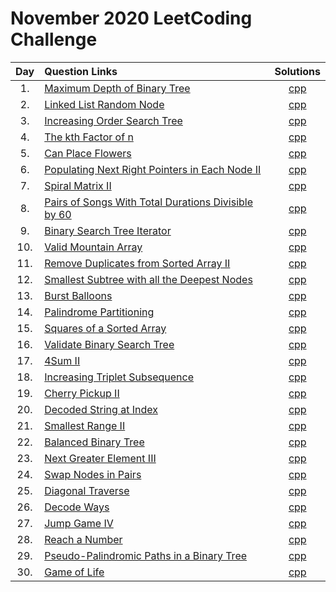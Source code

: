 # November 2020 LeetCoding Challenge

| Day | Question Links                                                                                                                                                               |                                       Solutions                                        |
| :-: | :--------------------------------------------------------------------------------------------------------------------------------------------------------------------------- | :------------------------------------------------------------------------------------: |
| 1.  | [Maximum Depth of Binary Tree](https://leetcode.com/explore/featured/card/december-leetcoding-challenge/569/week-1-december-1st-december-7th/3551/)                          |                [cpp](./01.%20Maximum%20Depth%20of%20Binary%20Tree.cpp)                 |
| 2.  | [Linked List Random Node](https://leetcode.com/explore/featured/card/december-leetcoding-challenge/569/week-1-december-1st-december-7th/3552/)                               |                    [cpp](./02.%20Linked%20List%20Random%20Node.cpp)                    |
| 3.  | [Increasing Order Search Tree](https://leetcode.com/explore/challenge/card/december-leetcoding-challenge/569/week-1-december-1st-december-7th/3553/)                         |                 [cpp](./03.%20Increasing%20Order%20Search%20Tree.cpp)                  |
| 4.  | [The kth Factor of n](https://leetcode.com/explore/challenge/card/december-leetcoding-challenge/569/week-1-december-1st-december-7th/3554/)                                  |                     [cpp](./04.%20The%20kth%20Factor%20of%20n.cpp)                     |
| 5.  | [Can Place Flowers](https://leetcode.com/explore/challenge/card/december-leetcoding-challenge/569/week-1-december-1st-december-7th/3555/)                                    |                        [cpp](./05.%20Can%20Place%20Flowers.cpp)                        |
| 6.  | [Populating Next Right Pointers in Each Node II](https://leetcode.com/explore/challenge/card/december-leetcoding-challenge/569/week-1-december-1st-december-7th/3556/)       |    [cpp](./06.%20Populating%20Next%20Right%20Pointers%20in%20Each%20Node%20II.cpp)     |
| 7.  | [Spiral Matrix II](https://leetcode.com/explore/challenge/card/december-leetcoding-challenge/569/week-1-december-1st-december-7th/3557/)                                     |                        [cpp](./07.%20Spiral%20Matrix%20II.cpp)                         |
| 8.  | [Pairs of Songs With Total Durations Divisible by 60](https://leetcode.com/explore/challenge/card/december-leetcoding-challenge/570/week-2-december-8th-december-14th/3559/) | [cpp](./08.%20Pairs%20of%20Songs%20With%20Total%20Durations%20Divisible%20by%2060.cpp) |
| 9.  | [Binary Search Tree Iterator](https://leetcode.com/explore/featured/card/december-leetcoding-challenge/570/week-2-december-8th-december-14th/3560/)                          |                  [cpp](./09.%20Binary%20Search%20Tree%20Iterator.cpp)                  |
| 10. | [Valid Mountain Array](https://leetcode.com/explore/featured/card/december-leetcoding-challenge/570/week-2-december-8th-december-14th/3561/)                                 |                      [cpp](./10.%20Valid%20Mountain%20Array.cpp)                       |
| 11. | [Remove Duplicates from Sorted Array II](https://leetcode.com/explore/challenge/card/december-leetcoding-challenge/570/week-2-december-8th-december-14th/3562/)              |          [cpp](./11.%20Remove%20Duplicates%20from%20Sorted%20Array%20II.cpp)           |
| 12. | [Smallest Subtree with all the Deepest Nodes](https://leetcode.com/explore/challenge/card/december-leetcoding-challenge/570/week-2-december-8th-december-14th/3563/)              |          [cpp](./12.%20Smallest%20Subtree%20with%20all%20the%20Deepest%20Nodes.cpp)           |
| 13. | [Burst Balloons](https://leetcode.com/explore/challenge/card/december-leetcoding-challenge/570/week-2-december-8th-december-14th/3564/)              |          [cpp](./13.%20Burst%20Balloons.cpp)           |
| 14. | [Palindrome Partitioning](https://leetcode.com/explore/challenge/card/december-leetcoding-challenge/570/week-2-december-8th-december-14th/3565/)              |          [cpp](./14.%20Palindrome%20Partitioning.cpp)           |
| 15. | [Squares of a Sorted Array](https://leetcode.com/explore/challenge/card/december-leetcoding-challenge/571/week-3-december-15th-december-21st/3567/)              |          [cpp](./15.%20Squares%20of%20a%20Sorted%20Array.cpp)           |
| 16. | [Validate Binary Search Tree](https://leetcode.com/explore/challenge/card/december-leetcoding-challenge/571/week-3-december-15th-december-21st/3568/)              |          [cpp](./16.%20Validate%20Binary%20Search%20Tree.cpp)           |
| 17. | [4Sum II](https://leetcode.com/explore/challenge/card/december-leetcoding-challenge/571/week-3-december-15th-december-21st/3569/)              |          [cpp](./17.%204Sum%20II.cpp)           |
| 18. | [Increasing Triplet Subsequence](https://leetcode.com/explore/challenge/card/december-leetcoding-challenge/571/week-3-december-15th-december-21st/3570/)              |          [cpp](./18.%20Increasing%20Triplet%20Subsequence.cpp)           |
| 19. | [Cherry Pickup II](https://leetcode.com/explore/challenge/card/december-leetcoding-challenge/571/week-3-december-15th-december-21st/3571/)              |          [cpp](./19.%20Cherry%20Pickup%20II.cpp)   |    
| 20. | [Decoded String at Index](https://leetcode.com/explore/challenge/card/december-leetcoding-challenge/571/week-3-december-15th-december-21st/3572/) |[cpp](./20.%20Decoded%20String%20at%20Index.cpp)   |    
| 21. | [Smallest Range II](https://leetcode.com/explore/challenge/card/december-leetcoding-challenge/571/week-3-december-15th-december-21st/3573/) |[cpp](./21.%20Smallest%20Range%20II.cpp)   |    
| 22. | [Balanced Binary Tree](https://leetcode.com/explore/challenge/card/december-leetcoding-challenge/572/week-4-december-22nd-december-28th/3577/) |[cpp](./22.%20Balanced%20Binary%20Tree.cpp)   |    
| 23. | [Next Greater Element III](https://leetcode.com/explore/challenge/card/december-leetcoding-challenge/572/week-4-december-22nd-december-28th/3578/) |[cpp](./23.%20Next%20Greater%20Element%20III.cpp)   |    
| 24. | [Swap Nodes in Pairs](https://leetcode.com/explore/challenge/card/december-leetcoding-challenge/572/week-4-december-22nd-december-28th/3579/) |[cpp](./24.%20Swap%20Nodes%20in%20Pairs.cpp)   |    
| 25. | [Diagonal Traverse](https://leetcode.com/explore/challenge/card/december-leetcoding-challenge/572/week-4-december-22nd-december-28th/3580/) |[cpp](./25.%20Diagonal%20Traverse.cpp)   |    
| 26. | [Decode Ways](https://leetcode.com/explore/challenge/card/december-leetcoding-challenge/572/week-4-december-22nd-december-28th/3581/) |[cpp](./26.%20Decode%20Ways.cpp)   |    
| 27. | [Jump Game IV](https://leetcode.com/explore/challenge/card/december-leetcoding-challenge/572/week-4-december-22nd-december-28th/3582/) |[cpp](./27.%20Jump%20Game%20IV.cpp)   |    
| 28. | [Reach a Number](https://leetcode.com/explore/challenge/card/december-leetcoding-challenge/572/week-4-december-22nd-december-28th/3583/) |[cpp](./28.%20Reach%20a%20Number.cpp)   |    
| 29. | [Pseudo-Palindromic Paths in a Binary Tree](https://leetcode.com/explore/challenge/card/december-leetcoding-challenge/573/week-5-december-29th-december-31st/3585/) |[cpp](./29.%20Pseudo-Palindromic%20Paths%20in%20a%20Binary%20Tree.cpp)   |    
| 30. | [Game of Life](https://leetcode.com/explore/featured/card/december-leetcoding-challenge/573/week-5-december-29th-december-31st/3586/) |[cpp](./30.%20Game%20of%20Life.cpp)   |    


